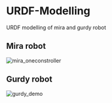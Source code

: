 # URDF-Modelling

URDF modelling of mira and gurdy robot

## Mira robot

![mira_oneconstroller](https://user-images.githubusercontent.com/68550704/125192131-798ffe00-e246-11eb-8f0d-fac7c30ffc10.gif)


## Gurdy robot 

![gurdy_demo](https://user-images.githubusercontent.com/68550704/125192134-7b59c180-e246-11eb-81c6-a33ec65fa586.gif)

